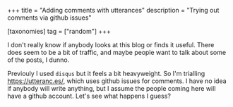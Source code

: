 +++
title = "Adding comments with utterances"
description = "Trying out comments via github issues"

[taxonomies]
tag = ["random"]
+++

I don't really know if anybody looks at this blog or finds it useful. There does
seem to be a bit of traffic, and maybe people want to talk about some of the
posts, I dunno.

Previouly I used `disqus` but it feels a bit heavyweight. So I'm trialling
<https://utteranc.es/>, which uses github issues for comments. I have no idea if
anybody will write anything, but I assume the people coming here will have a
github account. Let's see what happens I guess?
